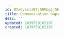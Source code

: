 ```yaml
---
id: 0YxCvsslzBtj5NMpgLj5H
title: Communication Gaps
desc: ''
updated: 1639759165197
created: 1639759165197
---
```


